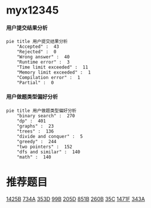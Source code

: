 # myx12345

<!-- tabs:start -->



#### **用户提交结果分析**

```mermaid
pie title 用户提交结果分析
    "Accepted" :  43
    "Rejected" :  0
    "Wrong answer" :  40
    "Runtime error" :  3
    "Time limit exceeded" :  11
    "Memory limit exceeded" :  1
    "Compilation error" :  1
    "Partial" :  0
```

#### **用户做题类型偏好分析**

```mermaid
pie title 用户做题类型偏好分析
    "binary search" :  270
    "dp" :  401
    "graphs" :  23
    "trees" :  136
    "divide and conquer" :  5
    "greedy" :  244
    "two pointers" :  152
    "dfs and similar" :  140
    "math" :  140
```



<!-- tabs:end -->
# 推荐题目
[1425B](https://codeforces.com/contest/1425/problem/B)
[734A](https://codeforces.com/contest/734/problem/A)
[353D](https://codeforces.com/contest/353/problem/D)
[99B](https://codeforces.com/contest/99/problem/B)
[205D](https://codeforces.com/contest/205/problem/D)
[851B](https://codeforces.com/contest/851/problem/B)
[260B](https://codeforces.com/contest/260/problem/B)
[35C](https://codeforces.com/contest/35/problem/C)
[1471F](https://codeforces.com/contest/1471/problem/F)
[343A](https://codeforces.com/contest/343/problem/A)
